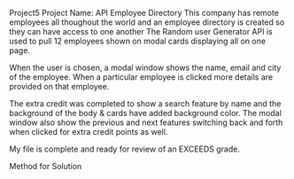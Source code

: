 Project5
Project Name: API Employee Directory
This company has remote employees all thoughout the world and an employee directory is created so they can have access to one another The Random user Generator API is used to pull 12 employees shown on modal cards displaying all on one page.

When the user is chosen, a modal window shows the name, email and city of the employee. When a particular employee is clicked more details are provided on that employee.

The extra credit was completed to show a search feature by name and the background of the body & cards have added background color. The modal window also show the previous and next features switching back and forth when clicked for extra credit points as well.

My file is complete and ready for review of an EXCEEDS grade.

Method for Solution